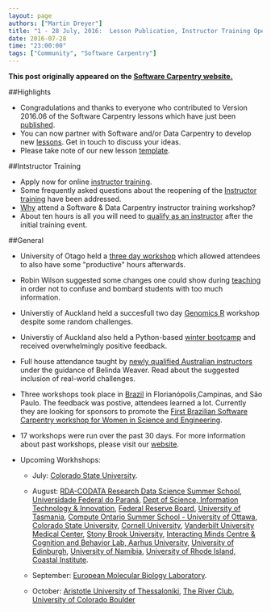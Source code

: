 ```yaml
---
layout: page
authors: ["Martin Dreyer"]
title: "1 - 28 July, 2016:  Lesson Publication, Instructor Training Open, Creating New Material, Revamped Lesson Template, and Instructor Testimonial."
date: 2016-07-28
time: "23:00:00"
tags: ["Community", "Software Carpentry"]
---
```


<p><b>This post originally appeared on the <a href="https://software-carpentry.org/">Software Carpentry website.</a></b></p>

##Highlights
* Congradulations and thanks to everyone who contributed to Version 2016.06 of the Software Carpentry lessons which have just been [published]({{site.baseurl}}/blog/2016/07/publishing-lessons.html).
* You can now partner with Software and/or Data Carpentry to develop new [lessons]({{site.baseurl}}/blog/2016/07/lesson-incubation.html). Get in touch to discuss your ideas.
* Please take note of our new lesson [template]({{site.baseurl}}/blog/2016/07/rmarkdown-new-template.html).  

##Intstructor Training
* Apply now for online [instructor training]({{site.baseurl}}/blog/2016/07/reopening-instructor-training.html). 
* Some frequently asked questions about the reopening of the [Instructor training]({{site.baseurl}}/blog/2016/07/more-on-instructor-training.html) have been addressed.
* [Why]({{site.baseurl}}/blog/2016/07/instructor-trainer-testimonial.html) attend a Software & Data Carpentry instructor training workshop?  
* About ten hours is all you will need to [qualify as an instructor]({{site.baseurl}}/blog/2016/07/completion-times.html) after the initial training event.



##General
* University of Otago held a [three day workshop]({{site.baseurl}}/blog/2016/07/otago-workshop.html) which allowed attendees to also have some "productive" hours afterwards.
* Robin Wilson suggested some changes one could show during [teaching]({{site.baseur}}/blog/2016/07/showing-changes.html) in order not to confuse and bombard students with too much information.
* Universtiy of Auckland held a succesfull two day [Genomics R]({{site.baseurl}}/blog/2016/07/auckland-R-workshop.html) workshop despite some random challenges.
* Universtiy of Auckland also held a Python-based [winter bootcamp]({{site.baseurl}}/blog/2016/07/auckland-winter-bootcamp.html) and received overwhelmingly positive feedback. 
* Full house attendance taught by [newly qualified Australian instructors]({{site.baseurl}}/blog/2016/07/two-workshops.html)  under the guidance of Belinda Weaver. Read about the suggested inclusion of real-world challenges.
* Three workshops took place in [Brazil]({{site.baseurl}}/blog/2016/07/brazil.html) in Florianópolis,Campinas, and São Paulo. The feedback was postive, attendees learned a lot. Currently they are looking for sponsors to promote the [First Brazilian Software Carpentry workshop for Women in Science and Engineering](https://www.software.ac.uk/blog/2016-01-05-first-uk-software-carpentry-workshop-women-science-and-engineering).

* 17 workshops were run over the past 30 days. For more information about past workshops, please visit our [website]({{site.baseurl}}/workshops/past/). 
* Upcoming Workhshops:
  * July: [Colorado State University](http://recology.info/2016-07-28-colorado-state/).
  * August:
    [RDA-CODATA Research Data Science Summer School](https://anelda.github.io/2016-08-01-codata-rda-trieste/), [Universidade Federal do Paraná](https://abelsiqueira.github.io/2016-08-01-ufpr/), [Dept of Science, Information Technology & Innovation](https://bio-swc-bne.github.io/2016-08-02-dsiti/), [Federal Reserve Board](https://arthur-e.github.io/2016-08-03-FederalReserveBoard/), [University of Tasmania](https://datasciencehobart.github.io/2016-08-05-hobart/), [Compute Ontario Summer School - University of Ottawa](https://cac-staff.github.io/summer-school-2016/), [Colorado State University](https://knuths.github.io/2016-08-09-rmacc/), [Cornell University](https://erdavenport.github.io/2016-08-11-cornell-mbg/), [Vanderbilt University Medical Center](https://vubiostat.github.io/2016-08-17-vumc/), [Stony Brook University](https://hnakhoul.github.io/2016-08-18-stonybrook/), [Interacting Minds Centre & Cognition and Behavior Lab, Aarhus University](https://chrismedrela.github.io/2016-08-22-aarhus/), [University of Edinburgh](https://rgaiacs.github.io/2016-08-22-edinburgh/), [University of Namibia](https://tjips.github.io/2016-08-22-unam/), [University of Rhode Island, Coastal Institute](http://rhodyrstats.org/2016-08-29-uri/).

  * September:
    [European Molecular Biology Laboratory](https://tobyhodges.github.io/2016-09-19-heidelberg/).

  * October:
    [Aristotle University of Thessaloniki](https://fpsom.github.io/2016-10-04-skg-carpenters/), [The River Club](https://ctpug.github.io/2016-10-05-riverclub/), [University of Colorado Boulder](https://sarahpapich.github.io/2016-10-11-sc/)
